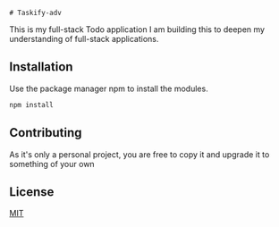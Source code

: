     # Taskify-adv

This is my full-stack Todo application I am building this to deepen my understanding of full-stack applications.

## Installation

Use the package manager npm to install the modules.

```bash
npm install
```

## Contributing

As it's only a personal project, you are free to copy it and upgrade it to something of your own

## License

[MIT](https://choosealicense.com/licenses/mit/)